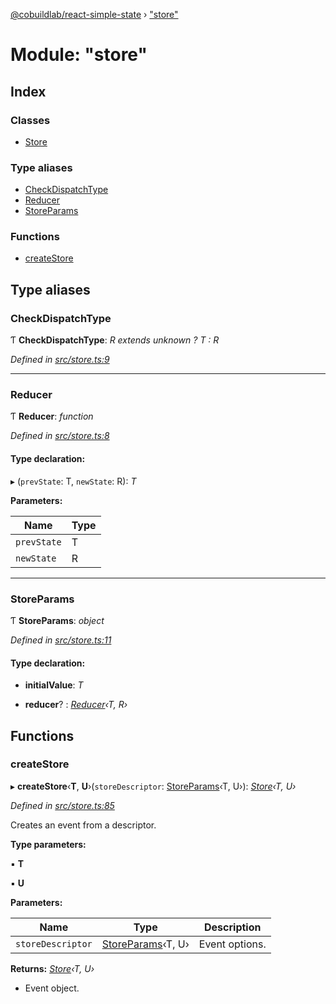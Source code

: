 [@cobuildlab/react-simple-state](../README.md) › ["store"](_store_.md)

# Module: "store"

## Index

### Classes

* [Store](../classes/_store_.store.md)

### Type aliases

* [CheckDispatchType](_store_.md#checkdispatchtype)
* [Reducer](_store_.md#reducer)
* [StoreParams](_store_.md#storeparams)

### Functions

* [createStore](_store_.md#createstore)

## Type aliases

###  CheckDispatchType

Ƭ **CheckDispatchType**: *R extends unknown ? T : R*

*Defined in [src/store.ts:9](https://github.com/cobuildlab/react-simple-state/blob/a61bd53/src/store.ts#L9)*

___

###  Reducer

Ƭ **Reducer**: *function*

*Defined in [src/store.ts:8](https://github.com/cobuildlab/react-simple-state/blob/a61bd53/src/store.ts#L8)*

#### Type declaration:

▸ (`prevState`: T, `newState`: R): *T*

**Parameters:**

Name | Type |
------ | ------ |
`prevState` | T |
`newState` | R |

___

###  StoreParams

Ƭ **StoreParams**: *object*

*Defined in [src/store.ts:11](https://github.com/cobuildlab/react-simple-state/blob/a61bd53/src/store.ts#L11)*

#### Type declaration:

* **initialValue**: *T*

* **reducer**? : *[Reducer](_store_.md#reducer)‹T, R›*

## Functions

###  createStore

▸ **createStore**‹**T**, **U**›(`storeDescriptor`: [StoreParams](_store_.md#storeparams)‹T, U›): *[Store](../classes/_store_.store.md)‹T, U›*

*Defined in [src/store.ts:85](https://github.com/cobuildlab/react-simple-state/blob/a61bd53/src/store.ts#L85)*

Creates an event from a descriptor.

**Type parameters:**

▪ **T**

▪ **U**

**Parameters:**

Name | Type | Description |
------ | ------ | ------ |
`storeDescriptor` | [StoreParams](_store_.md#storeparams)‹T, U› | Event options. |

**Returns:** *[Store](../classes/_store_.store.md)‹T, U›*

- Event object.
